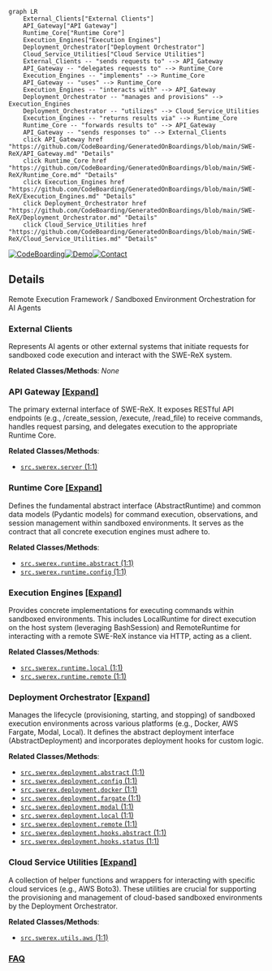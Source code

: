 ```mermaid
graph LR
    External_Clients["External Clients"]
    API_Gateway["API Gateway"]
    Runtime_Core["Runtime Core"]
    Execution_Engines["Execution Engines"]
    Deployment_Orchestrator["Deployment Orchestrator"]
    Cloud_Service_Utilities["Cloud Service Utilities"]
    External_Clients -- "sends requests to" --> API_Gateway
    API_Gateway -- "delegates requests to" --> Runtime_Core
    Execution_Engines -- "implements" --> Runtime_Core
    API_Gateway -- "uses" --> Runtime_Core
    Execution_Engines -- "interacts with" --> API_Gateway
    Deployment_Orchestrator -- "manages and provisions" --> Execution_Engines
    Deployment_Orchestrator -- "utilizes" --> Cloud_Service_Utilities
    Execution_Engines -- "returns results via" --> Runtime_Core
    Runtime_Core -- "forwards results to" --> API_Gateway
    API_Gateway -- "sends responses to" --> External_Clients
    click API_Gateway href "https://github.com/CodeBoarding/GeneratedOnBoardings/blob/main/SWE-ReX/API_Gateway.md" "Details"
    click Runtime_Core href "https://github.com/CodeBoarding/GeneratedOnBoardings/blob/main/SWE-ReX/Runtime_Core.md" "Details"
    click Execution_Engines href "https://github.com/CodeBoarding/GeneratedOnBoardings/blob/main/SWE-ReX/Execution_Engines.md" "Details"
    click Deployment_Orchestrator href "https://github.com/CodeBoarding/GeneratedOnBoardings/blob/main/SWE-ReX/Deployment_Orchestrator.md" "Details"
    click Cloud_Service_Utilities href "https://github.com/CodeBoarding/GeneratedOnBoardings/blob/main/SWE-ReX/Cloud_Service_Utilities.md" "Details"
```

[![CodeBoarding](https://img.shields.io/badge/Generated%20by-CodeBoarding-9cf?style=flat-square)](https://github.com/CodeBoarding/GeneratedOnBoardings)[![Demo](https://img.shields.io/badge/Try%20our-Demo-blue?style=flat-square)](https://www.codeboarding.org/demo)[![Contact](https://img.shields.io/badge/Contact%20us%20-%20contact@codeboarding.org-lightgrey?style=flat-square)](mailto:contact@codeboarding.org)

## Details

Remote Execution Framework / Sandboxed Environment Orchestration for AI Agents

### External Clients
Represents AI agents or other external systems that initiate requests for sandboxed code execution and interact with the SWE-ReX system.


**Related Classes/Methods**: _None_

### API Gateway [[Expand]](./API_Gateway.md)
The primary external interface of SWE-ReX. It exposes RESTful API endpoints (e.g., /create_session, /execute, /read_file) to receive commands, handles request parsing, and delegates execution to the appropriate Runtime Core.


**Related Classes/Methods**:

- <a href="https://github.com/synth-laboratories/SWE-ReX/src/swerex/server.py#L1-L1" target="_blank" rel="noopener noreferrer">`src.swerex.server` (1:1)</a>


### Runtime Core [[Expand]](./Runtime_Core.md)
Defines the fundamental abstract interface (AbstractRuntime) and common data models (Pydantic models) for command execution, observations, and session management within sandboxed environments. It serves as the contract that all concrete execution engines must adhere to.


**Related Classes/Methods**:

- <a href="https://github.com/synth-laboratories/SWE-ReX/src/swerex/runtime/abstract.py#L1-L1" target="_blank" rel="noopener noreferrer">`src.swerex.runtime.abstract` (1:1)</a>
- <a href="https://github.com/synth-laboratories/SWE-ReX/src/swerex/runtime/config.py#L1-L1" target="_blank" rel="noopener noreferrer">`src.swerex.runtime.config` (1:1)</a>


### Execution Engines [[Expand]](./Execution_Engines.md)
Provides concrete implementations for executing commands within sandboxed environments. This includes LocalRuntime for direct execution on the host system (leveraging BashSession) and RemoteRuntime for interacting with a remote SWE-ReX instance via HTTP, acting as a client.


**Related Classes/Methods**:

- <a href="https://github.com/synth-laboratories/SWE-ReX/src/swerex/runtime/local.py#L1-L1" target="_blank" rel="noopener noreferrer">`src.swerex.runtime.local` (1:1)</a>
- <a href="https://github.com/synth-laboratories/SWE-ReX/src/swerex/runtime/remote.py#L1-L1" target="_blank" rel="noopener noreferrer">`src.swerex.runtime.remote` (1:1)</a>


### Deployment Orchestrator [[Expand]](./Deployment_Orchestrator.md)
Manages the lifecycle (provisioning, starting, and stopping) of sandboxed execution environments across various platforms (e.g., Docker, AWS Fargate, Modal, Local). It defines the abstract deployment interface (AbstractDeployment) and incorporates deployment hooks for custom logic.


**Related Classes/Methods**:

- <a href="https://github.com/synth-laboratories/SWE-ReX/src/swerex/deployment/abstract.py#L1-L1" target="_blank" rel="noopener noreferrer">`src.swerex.deployment.abstract` (1:1)</a>
- <a href="https://github.com/synth-laboratories/SWE-ReX/src/swerex/deployment/config.py#L1-L1" target="_blank" rel="noopener noreferrer">`src.swerex.deployment.config` (1:1)</a>
- <a href="https://github.com/synth-laboratories/SWE-ReX/src/swerex/deployment/docker.py#L1-L1" target="_blank" rel="noopener noreferrer">`src.swerex.deployment.docker` (1:1)</a>
- <a href="https://github.com/synth-laboratories/SWE-ReX/src/swerex/deployment/fargate.py#L1-L1" target="_blank" rel="noopener noreferrer">`src.swerex.deployment.fargate` (1:1)</a>
- <a href="https://github.com/synth-laboratories/SWE-ReX/src/swerex/deployment/modal.py#L1-L1" target="_blank" rel="noopener noreferrer">`src.swerex.deployment.modal` (1:1)</a>
- <a href="https://github.com/synth-laboratories/SWE-ReX/src/swerex/deployment/local.py#L1-L1" target="_blank" rel="noopener noreferrer">`src.swerex.deployment.local` (1:1)</a>
- <a href="https://github.com/synth-laboratories/SWE-ReX/src/swerex/deployment/remote.py#L1-L1" target="_blank" rel="noopener noreferrer">`src.swerex.deployment.remote` (1:1)</a>
- <a href="https://github.com/synth-laboratories/SWE-ReX/src/swerex/deployment/hooks/abstract.py#L1-L1" target="_blank" rel="noopener noreferrer">`src.swerex.deployment.hooks.abstract` (1:1)</a>
- <a href="https://github.com/synth-laboratories/SWE-ReX/src/swerex/deployment/hooks/status.py#L1-L1" target="_blank" rel="noopener noreferrer">`src.swerex.deployment.hooks.status` (1:1)</a>


### Cloud Service Utilities [[Expand]](./Cloud_Service_Utilities.md)
A collection of helper functions and wrappers for interacting with specific cloud services (e.g., AWS Boto3). These utilities are crucial for supporting the provisioning and management of cloud-based sandboxed environments by the Deployment Orchestrator.


**Related Classes/Methods**:

- <a href="https://github.com/synth-laboratories/SWE-ReX/src/swerex/utils/aws.py#L1-L1" target="_blank" rel="noopener noreferrer">`src.swerex.utils.aws` (1:1)</a>




### [FAQ](https://github.com/CodeBoarding/GeneratedOnBoardings/tree/main?tab=readme-ov-file#faq)